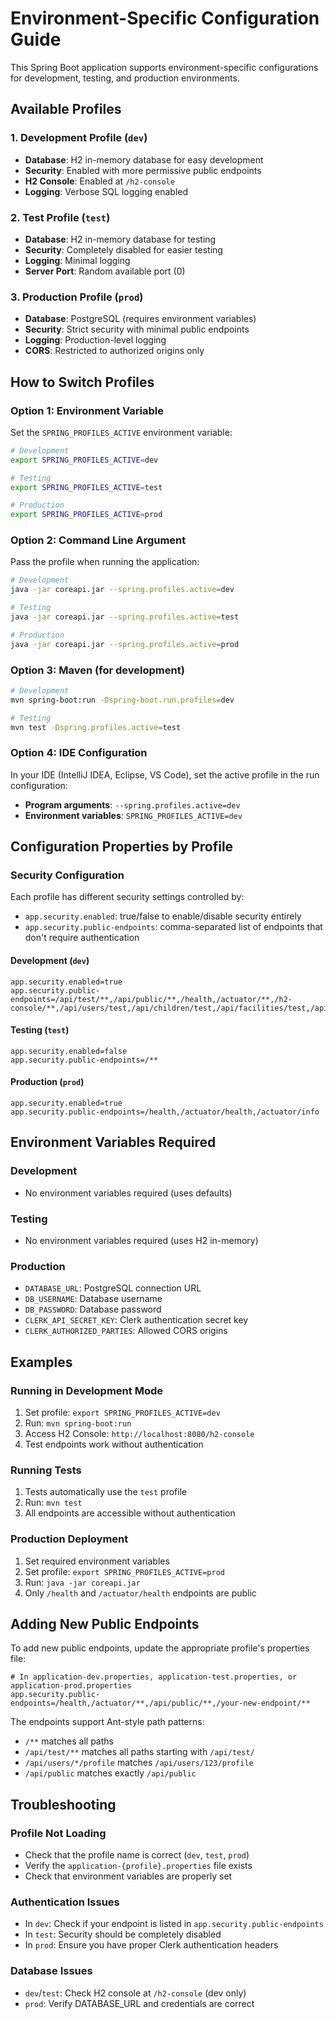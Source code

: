 # Environment-Specific Configuration Guide

This Spring Boot application supports environment-specific configurations for development, testing, and production environments.

## Available Profiles

### 1. Development Profile (`dev`)
- **Database**: H2 in-memory database for easy development
- **Security**: Enabled with more permissive public endpoints
- **H2 Console**: Enabled at `/h2-console`
- **Logging**: Verbose SQL logging enabled

### 2. Test Profile (`test`)
- **Database**: H2 in-memory database for testing
- **Security**: Completely disabled for easier testing
- **Logging**: Minimal logging
- **Server Port**: Random available port (0)

### 3. Production Profile (`prod`)
- **Database**: PostgreSQL (requires environment variables)
- **Security**: Strict security with minimal public endpoints
- **Logging**: Production-level logging
- **CORS**: Restricted to authorized origins only

## How to Switch Profiles

### Option 1: Environment Variable
Set the `SPRING_PROFILES_ACTIVE` environment variable:

```bash
# Development
export SPRING_PROFILES_ACTIVE=dev

# Testing  
export SPRING_PROFILES_ACTIVE=test

# Production
export SPRING_PROFILES_ACTIVE=prod
```

### Option 2: Command Line Argument
Pass the profile when running the application:

```bash
# Development
java -jar coreapi.jar --spring.profiles.active=dev

# Testing
java -jar coreapi.jar --spring.profiles.active=test

# Production  
java -jar coreapi.jar --spring.profiles.active=prod
```

### Option 3: Maven (for development)
```bash
# Development
mvn spring-boot:run -Dspring-boot.run.profiles=dev

# Testing
mvn test -Dspring.profiles.active=test
```

### Option 4: IDE Configuration
In your IDE (IntelliJ IDEA, Eclipse, VS Code), set the active profile in the run configuration:
- **Program arguments**: `--spring.profiles.active=dev`
- **Environment variables**: `SPRING_PROFILES_ACTIVE=dev`

## Configuration Properties by Profile

### Security Configuration
Each profile has different security settings controlled by:
- `app.security.enabled`: true/false to enable/disable security entirely
- `app.security.public-endpoints`: comma-separated list of endpoints that don't require authentication

#### Development (`dev`)
```properties
app.security.enabled=true
app.security.public-endpoints=/api/test/**,/api/public/**,/health,/actuator/**,/h2-console/**,/api/users/test,/api/children/test,/api/facilities/test,/api/guardians/test
```

#### Testing (`test`)
```properties
app.security.enabled=false
app.security.public-endpoints=/**
```

#### Production (`prod`)
```properties
app.security.enabled=true
app.security.public-endpoints=/health,/actuator/health,/actuator/info
```

## Environment Variables Required

### Development
- No environment variables required (uses defaults)

### Testing
- No environment variables required (uses H2 in-memory)

### Production
- `DATABASE_URL`: PostgreSQL connection URL
- `DB_USERNAME`: Database username
- `DB_PASSWORD`: Database password
- `CLERK_API_SECRET_KEY`: Clerk authentication secret key
- `CLERK_AUTHORIZED_PARTIES`: Allowed CORS origins

## Examples

### Running in Development Mode
1. Set profile: `export SPRING_PROFILES_ACTIVE=dev`
2. Run: `mvn spring-boot:run`
3. Access H2 Console: `http://localhost:8080/h2-console`
4. Test endpoints work without authentication

### Running Tests
1. Tests automatically use the `test` profile
2. Run: `mvn test`
3. All endpoints are accessible without authentication

### Production Deployment
1. Set required environment variables
2. Set profile: `export SPRING_PROFILES_ACTIVE=prod`
3. Run: `java -jar coreapi.jar`
4. Only `/health` and `/actuator/health` endpoints are public

## Adding New Public Endpoints

To add new public endpoints, update the appropriate profile's properties file:

```properties
# In application-dev.properties, application-test.properties, or application-prod.properties
app.security.public-endpoints=/health,/actuator/**,/api/public/**,/your-new-endpoint/**
```

The endpoints support Ant-style path patterns:
- `/**` matches all paths
- `/api/test/**` matches all paths starting with `/api/test/`
- `/api/users/*/profile` matches `/api/users/123/profile`
- `/api/public` matches exactly `/api/public`

## Troubleshooting

### Profile Not Loading
- Check that the profile name is correct (`dev`, `test`, `prod`)
- Verify the `application-{profile}.properties` file exists
- Check that environment variables are properly set

### Authentication Issues
- In `dev`: Check if your endpoint is listed in `app.security.public-endpoints`
- In `test`: Security should be completely disabled
- In `prod`: Ensure you have proper Clerk authentication headers

### Database Issues
- `dev`/`test`: Check H2 console at `/h2-console` (dev only)
- `prod`: Verify DATABASE_URL and credentials are correct
